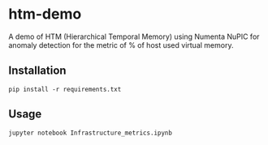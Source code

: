 # htm-demo

A demo of HTM (Hierarchical Temporal Memory) using Numenta NuPIC for anomaly detection for the metric of % of host used virtual memory.

## Installation

```
pip install -r requirements.txt
```

## Usage

```
jupyter notebook Infrastructure_metrics.ipynb
```

